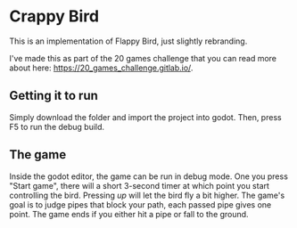 **Crappy Bird**
===============
This is an implementation of Flappy Bird, just slightly rebranding.

I've made this as part of the 20 games challenge that you can read more about here: https://20_games_challenge.gitlab.io/.



Getting it to run
-----------------
Simply download the folder and import the project into godot. Then, press F5 to run the debug build.

The game
----------
Inside the godot editor, the game can be run in debug mode. One you press "Start game", there will a short 3-second timer at which point you start controlling the bird. Pressing *up* will let the bird fly a bit higher. The game's goal is to judge pipes that block your path, each passed pipe gives one point. The game ends if you either hit a pipe or fall to the ground. 
